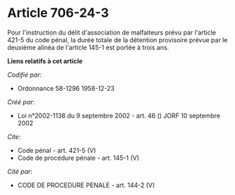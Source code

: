 # Article 706-24-3

Pour l'instruction du délit d'association de malfaiteurs prévu par l'article 421-5 du code pénal, la durée totale de la
détention provisoire prévue par le deuxième alinéa de l'article 145-1 est portée à trois ans.

**Liens relatifs à cet article**

_Codifié par_:

  - Ordonnance 58-1296 1958-12-23

_Créé par_:

  - Loi n°2002-1138 du 9 septembre 2002 - art. 46 () JORF 10 septembre 2002

_Cite_:

  - Code pénal - art. 421-5 (V)
  - Code de procédure pénale - art. 145-1 (V)

_Cité par_:

  - CODE DE PROCEDURE PENALE - art. 144-2 (V)

